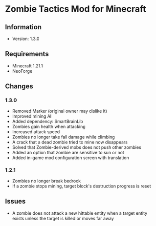 # Zombie Tactics Mod for Minecraft
## Information
- Version: 1.3.0
## Requirements
- Minecraft 1.21.1
- NeoForge

## Changes
### 1.3.0
- Removed Marker (original owner may dislike it)
- Improved mining AI
- Added dependency: SmartBrainLib
- Zombies gain health when attacking
- Increased attack speed
- Zombies no longer take fall damage while climbing
- A crack that a dead zombie tried to mine now disappears 
- Solved that Zombie-derived mobs does not push other zombies
- Added an option that zombie are sensitive to sun or not
- Added in-game mod configuration screen with translation
### 1.2.1
- Zombies no longer break bedrock
- If a zombie stops mining, target block's destruction progress is reset 

## Issues
- A zombie does not attack a new hittable entity when a target entity exists unless the target is killed or moves far away